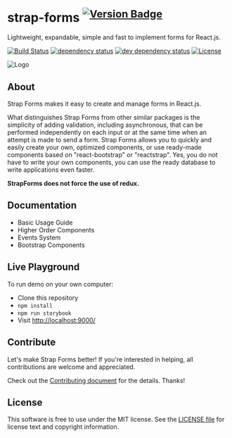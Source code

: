 # strap-forms <sup>[![Version Badge][npm-version-svg]][package-url]</sup>

Lightweight, expandable, simple and fast to implement forms for React.js.

[![Build Status][travis-svg]][travis-url]
[![dependency status][deps-svg]][deps-url]
[![dev dependency status][dev-deps-svg]][dev-deps-url]
[![License][license-image]][license-url]


![Logo](https://github.com/mkatanski/strap-forms/blob/master/logo.png)

## About

Strap Forms makes it easy to create and manage forms in React.js.

What distinguishes Strap Forms from other similar packages is the simplicity of adding validation, including asynchronous, that can be performed independently on each input or at the same time when an attempt is made to send a form. Strap Forms allows you to quickly and easily create your own, optimized components, or use ready-made components based on "react-bootstrap" or "reactstrap". Yes, you do not have to write your own components, you can use the ready database to write applications even faster.

**StrapForms does not force the use of redux.**

## Documentation

- Basic Usage Guide
- Higher Order Components
- Events System
- Bootstrap Components

## Live Playground

To run demo on your own computer:

- Clone this repository
- `npm install`
- `npm run storybook`
- Visit [http://localhost:9000/](http://localhost:9000/)

## Contribute

Let's make Strap Forms better! If you're interested in helping, all contributions are welcome and appreciated.

Check out the [Contributing document](CONTRIBUTING) for the details. Thanks!


## License

This software is free to use under the MIT license.
See the [LICENSE file](LICENSE) for license text and copyright information.

[package-url]: https://npmjs.org/package/strap-forms
[npm-version-svg]: http://versionbadg.es/mkatanski/strap-forms.svg
[travis-svg]: https://travis-ci.org/mkatanski/strap-forms.svg
[travis-url]: https://travis-ci.org/mkatanski/strap-forms
[deps-svg]: https://david-dm.org/mkatanski/strap-forms.svg
[deps-url]: https://david-dm.org/mkatanski/strap-forms
[dev-deps-svg]: https://david-dm.org/mkatanski/strap-forms/dev-status.svg
[dev-deps-url]: https://david-dm.org/mkatanski/strap-forms#info=devDependencies
[license-image]: https://img.shields.io/badge/license-MIT-blue.svg
[license-url]: LICENSE
